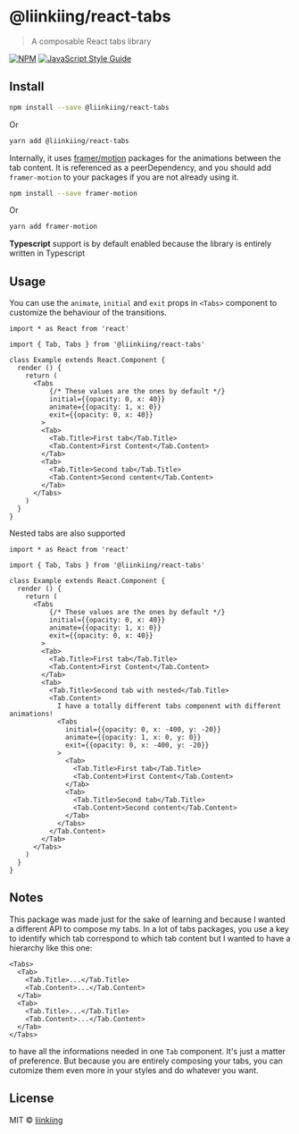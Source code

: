 # @liinkiing/react-tabs

> A composable React tabs library

[![NPM](https://img.shields.io/npm/v/@liinkiing/react-tabs.svg)](https://www.npmjs.com/package/@liinkiing/react-tabs) [![JavaScript Style Guide](https://img.shields.io/badge/code_style-standard-brightgreen.svg)](https://standardjs.com)

## Install

```bash
npm install --save @liinkiing/react-tabs
```
Or
```bash
yarn add @liinkiing/react-tabs
```
Internally, it uses [framer/motion](https://github.com/framer/motion) packages for the animations between the tab content. It is referenced as a peerDependency, and you should add `framer-motion` to your packages if you are not already using it. 

```bash
npm install --save framer-motion
```
Or
```bash
yarn add framer-motion
```

**Typescript** support is by default enabled because the library is entirely written in Typescript

## Usage

You can use the `animate`, `initial` and `exit` props in `<Tabs>` component to customize the behaviour of the transitions.
 
```tsx
import * as React from 'react'

import { Tab, Tabs } from '@liinkiing/react-tabs'

class Example extends React.Component {
  render () {
    return (
      <Tabs
          {/* These values are the ones by default */}
          initial={{opacity: 0, x: 40}}
          animate={{opacity: 1, x: 0}}
          exit={{opacity: 0, x: 40}}
        >
        <Tab>
          <Tab.Title>First tab</Tab.Title>
          <Tab.Content>First Content</Tab.Content>
        </Tab>
        <Tab>
          <Tab.Title>Second tab</Tab.Title>
          <Tab.Content>Second content</Tab.Content>
        </Tab>
      </Tabs>
    )
  }
}
```

Nested tabs are also supported

```tsx
import * as React from 'react'

import { Tab, Tabs } from '@liinkiing/react-tabs'

class Example extends React.Component {
  render () {
    return (
      <Tabs
          {/* These values are the ones by default */}
          initial={{opacity: 0, x: 40}}
          animate={{opacity: 1, x: 0}}
          exit={{opacity: 0, x: 40}}
        >
        <Tab>
          <Tab.Title>First tab</Tab.Title>
          <Tab.Content>First Content</Tab.Content>
        </Tab>
        <Tab>
          <Tab.Title>Second tab with nested</Tab.Title>
          <Tab.Content>
            I have a totally different tabs component with different animations!
            <Tabs
              initial={{opacity: 0, x: -400, y: -20}}
              animate={{opacity: 1, x: 0, y: 0}}
              exit={{opacity: 0, x: -400, y: -20}}
            >
              <Tab>
                <Tab.Title>First tab</Tab.Title>
                <Tab.Content>First Content</Tab.Content>
              </Tab>
              <Tab>
                <Tab.Title>Second tab</Tab.Title>
                <Tab.Content>Second content</Tab.Content>
              </Tab>
            </Tabs>
          </Tab.Content>
        </Tab>
      </Tabs>
    )
  }
}
```

## Notes
This package was made just for the sake of learning and because I wanted a different API to compose my tabs. In a lot of tabs packages, you use a key to identify which tab correspond to which tab content but I wanted to have a hierarchy like this one:

```tsx
<Tabs>
  <Tab>
    <Tab.Title>...</Tab.Title>
    <Tab.Content>...</Tab.Content>
  </Tab>
  <Tab>
    <Tab.Title>...</Tab.Title>
    <Tab.Content>...</Tab.Content>
  </Tab>
</Tabs>
```
to have all the informations needed in one `Tab` component. It's just a matter of preference. But because you are entirely composing your tabs, you can cutomize them even more in your styles and do whatever you want. 
## License

MIT © [liinkiing](https://github.com/liinkiing)
